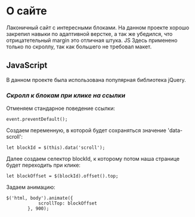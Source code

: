 # О сайте
Лаконичный сайт с интересными блоками. На данном проекте хорошо закрепил навыки по адаптивной верстке, а так же убедился, что отрицатетельный margin это отличная штука.
JS Здесь применено только по скроллу, так как большего не требовал макет. 

## JavaScript
В данном проекте была использована популярная библиотека jQuery.

### _Скролл к блокам при клике на ссылки_

Отменяем стандарное поведение ссылки:
```
event.preventDefault();
```

Создаем переменную, в которой будет сохраняться значение 'data-scroll':
```
let blockId = $(this).data('scroll');
```
Далее создаем селектор blockId, к которому потом наша странице будет переходить при клике:

```
let blockOffset = $(blockId).offset().top;
```
Задаем анимацию:
```
$('html, body').animate({
			scrollTop: blockOffset
		}, 900);
```
